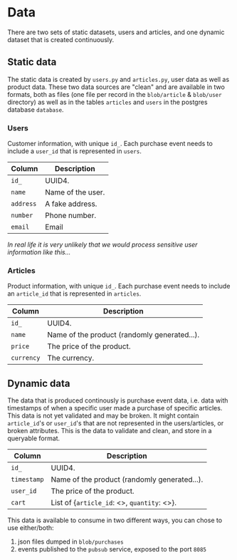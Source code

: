 # Data
There are two sets of static datasets, users and articles, and one dynamic dataset that is created continuously.

## Static data
The static data is created by `users.py` and `articles.py`, user data as well as product data.
These two data sources are "clean" and are available in two formats, both as files (one file per record in the `blob/article` & `blob/user` directory) as well as in the tables `articles` and `users` in the postgres database `database`.

### Users
Customer information, with unique `id_`.
Each purchase event needs to include a `user_id` that is represented in `users`.

| Column | Description |
| -------- | ------------- |
| `id_` | UUID4. |
| `name` | Name of the user. |
| `address` | A fake address. |
| `number` | Phone number. |
| `email` | Email |

*In real life it is very unlikely that we would process sensitive user information like this...*

### Articles
Product information, with unique `id_`.
Each purchase event needs to include an `article_id` that is represented in `articles`.

| Column | Description |
| -------- | ------------- |
| `id_` | UUID4. |
| `name` | Name of the product (randomly generated...). |
| `price` | The price of the product. |
| `currency` | The currency. |

## Dynamic data
The data that is produced continously is purchase event data, i.e. data with timestamps of when a specific user made a purchase of specific articles.
This data is not yet validated and may be broken.
It might contain `article_id`'s or `user_id`'s that are not represented in the users/articles, or broken attributes.
This is the data to validate and clean, and store in a queryable format.

| Column | Description |
| -------- | ------------- |
| `id_` | UUID4. |
| `timestamp` | Name of the product (randomly generated...). |
| `user_id` | The price of the product. |
| `cart` | List of {`article_id`: <>, `quantity`: <>}. |

This data is available to consume in two different ways, you can chose to use either/both:
 1. json files dumped in `blob/purchases`
 2. events published to the `pubsub` service, exposed to the port `8085`
